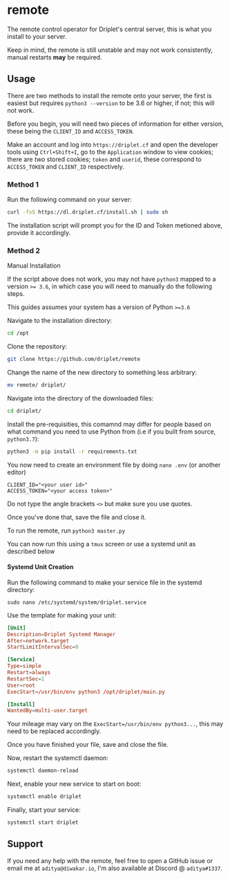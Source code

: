 # remote

The remote control operator for Driplet's central server, this is what you install to your server.

Keep in mind, the remote is still unstable and may not work consistently, manual restarts **may** be required.

## Usage

There are two methods to install the remote onto your server, the first is easiest but requires ``python3 --version`` to be 3.6 or higher, if not; this will not work.

Before you begin, you will need two pieces of information for either version, these being the ``CLIENT_ID`` and ``ACCESS_TOKEN``.

Make an account and log into ``https://driplet.cf`` and open the developer tools using ``Ctrl+Shift+I``, go to the ``Application`` window to view cookies; there are *two* stored cookies; ``token`` and ``userid``, these correspond to ``ACCESS_TOKEN`` and ``CLIENT_ID`` respectively.

### Method 1

Run the following command on your server:
```bash
curl -fsS https://dl.driplet.cf/install.sh | sudo sh
```

The installation script will prompt you for the ID and Token metioned above, provide it accordingly.

### Method 2
Manual Installation

If the script above does not work, you may not have ``python3`` mapped to a version ``>= 3.6``, in which case you will need to manually do the following steps.

This guides assumes your system has a version of Python ``>=3.6``

Navigate to the installation directory:
```bash
cd /opt 
```

Clone the repository:
```bash
git clone https://github.com/driplet/remote
```

Change the name of the new directory to something less arbitrary:
```bash
mv remote/ driplet/
```

Navigate into the directory of the downloaded files:
```bash
cd driplet/
```

Install the pre-requisities, this comamnd may differ for people based on what command you need to use Python from (i.e if you built from source, ``python3.7``):
```bash
python3 -m pip install -r requirements.txt
```

You now need to create an environment file by doing ``nano .env`` (or another editor)
```env
CLIENT_ID="<your user id>"
ACCESS_TOKEN="<your access token>"
```
Do not type the angle brackets ``<>`` but make sure you use quotes.

Once you've done that, save the file and close it.

To run the remote, run ``python3 master.py``

You can now run this using a ``tmux`` screen or use a systemd unit as described below

#### Systemd Unit Creation

Run the following command to make your service file in the systemd directory:
```
sudo nano /etc/systemd/system/driplet.service
```

Use the template for making your unit:
```conf
[Unit]
Description=Driplet Systemd Manager
After=network.target
StartLimitIntervalSec=0

[Service]
Type=simple
Restart=always
RestartSec=1
User=root
ExecStart=/usr/bin/env python3 /opt/driplet/main.py

[Install]
WantedBy=multi-user.target
```

Your mileage may vary on the ``ExecStart=/usr/bin/env python3...``, this may need to be replaced accordingly.

Once you have finished your file, save and close the file.

Now, restart the systemctl daemon:
```bash
systemctl daemon-reload
```

Next, enable your new service to start on boot:
```bash
systemctl enable driplet
```

Finally, start your service:
```bash
systemctl start driplet
```

## Support

If you need any help with the remote, feel free to open a GitHub issue or email me at ``aditya@diwakar.io``, I'm also available at Discord @ ``aditya#1337``.
